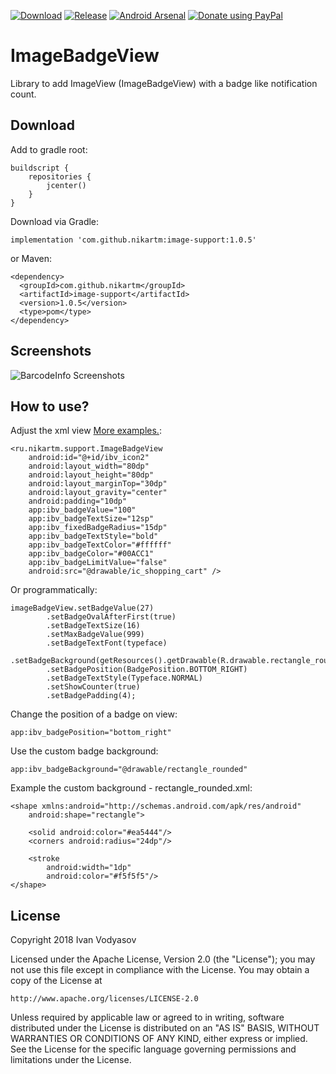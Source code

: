 [![Download](https://api.bintray.com/packages/nikart/maven/ImageBadgeView/images/download.svg)](https://bintray.com/nikart/maven/ImageBadgeView/_latestVersion) [![Release](https://jitpack.io/v/nikartm/image-support.svg)](https://jitpack.io/#nikartm/image-support) [![Android Arsenal]( https://img.shields.io/badge/Android%20Arsenal-ImageBadgeView-green.svg?style=flat )]( https://android-arsenal.com/details/1/7619) [![Donate using PayPal](https://img.shields.io/badge/paypal-donate-blue.svg)](https://www.paypal.me/ivodyasov)

# ImageBadgeView
Library to add ImageView (ImageBadgeView) with a badge like notification count.
## Download
Add to gradle root:
```
buildscript {
    repositories {
        jcenter()
    }
}
```
Download via Gradle:
```
implementation 'com.github.nikartm:image-support:1.0.5'
```
or Maven:
```
<dependency>
  <groupId>com.github.nikartm</groupId>
  <artifactId>image-support</artifactId>
  <version>1.0.5</version>
  <type>pom</type>
</dependency>
```
## Screenshots
![BarcodeInfo Screenshots](https://raw.githubusercontent.com/nikartm/Image-Support/master/screenshots/sct_1.png)
## How to use?
Adjust the xml view [More examples.](https://github.com/nikartm/Image-Support/blob/master/app/src/main/res/layout/activity_main.xml):
```
<ru.nikartm.support.ImageBadgeView
    android:id="@+id/ibv_icon2"
    android:layout_width="80dp"
    android:layout_height="80dp"
    android:layout_marginTop="30dp"
    android:layout_gravity="center"
    android:padding="10dp"
    app:ibv_badgeValue="100"
    app:ibv_badgeTextSize="12sp"
    app:ibv_fixedBadgeRadius="15dp"
    app:ibv_badgeTextStyle="bold"
    app:ibv_badgeTextColor="#ffffff"
    app:ibv_badgeColor="#00ACC1"
    app:ibv_badgeLimitValue="false"
    android:src="@drawable/ic_shopping_cart" />
```
Or programmatically:
```
imageBadgeView.setBadgeValue(27)
        .setBadgeOvalAfterFirst(true)
        .setBadgeTextSize(16)
        .setMaxBadgeValue(999)
        .setBadgeTextFont(typeface)
        .setBadgeBackground(getResources().getDrawable(R.drawable.rectangle_rounded))
        .setBadgePosition(BadgePosition.BOTTOM_RIGHT)
        .setBadgeTextStyle(Typeface.NORMAL)
        .setShowCounter(true)
        .setBadgePadding(4);
```
Change the position of a badge on view:
```
app:ibv_badgePosition="bottom_right"
```
Use the custom badge background:
```
app:ibv_badgeBackground="@drawable/rectangle_rounded"
```
Example the custom background - rectangle_rounded.xml:
```
<shape xmlns:android="http://schemas.android.com/apk/res/android"
    android:shape="rectangle">

    <solid android:color="#ea5444"/>
    <corners android:radius="24dp"/>

    <stroke
        android:width="1dp"
        android:color="#f5f5f5"/>
</shape>
```

## License
Copyright 2018 Ivan Vodyasov

Licensed under the Apache License, Version 2.0 (the "License");
you may not use this file except in compliance with the License.
You may obtain a copy of the License at

    http://www.apache.org/licenses/LICENSE-2.0

Unless required by applicable law or agreed to in writing, software
distributed under the License is distributed on an "AS IS" BASIS,
WITHOUT WARRANTIES OR CONDITIONS OF ANY KIND, either express or implied.
See the License for the specific language governing permissions and
limitations under the License.